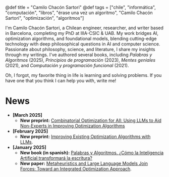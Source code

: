 @def title = "Camilo Chacón Sartori"
@def tags = ["chile", "informática", "computación", "libros", "érase una vez un algoritmo", "Camilo Chacón Sartori", "optimización", "algoritmos"]

I'm Camilo Chacón Sartori, a Chilean engineer, researcher, and writer based in Barcelona, completing my PhD at IIIA-CSIC & UAB. My work bridges AI, optimization algorithms, and foundational models, blending cutting-edge technology with deep philosophical questions in AI and computer science. Passionate about philosophy, science, and literature, I share my insights through my writings. I've authored several books, including *Palabras y Algoritmos* (2025), *Principios de programación* (2023), *Mentes geniales* (2021), and *Computación y programación funcional* (2021).

Oh, I forgot, my favorite thing in life is learning and solving problems. If you have one that you think I can help you with, write me!

# News

- **[March 2025]**
  - **New preprint:** [Combinatorial Optimization for All: Using LLMs to Aid Non-Experts in Improving Optimization Algorithms](https://camilochs.github.io/comb-opt-for-all/)
- **[February 2025]**
  - **New preprint:** [Improving Existing Optimization Algorithms with LLMs](https://arxiv.org/abs/2502.08298).
- **[January 2025]**
  - **New book (in spanish):** [Palabras y Algoritmos. ¿Cómo la Inteligencia Artificial transformará la escritura?](https://www.marcombo.com/libro/libros-tecnicos-de-arte-y-cientificos/informatica-libros-tecnicos-y-cientificos/palabras-y-algoritmos/)
  - **New paper:** [Metaheuristics and Large Language Models Join Forces: Toward an Integrated Optimization Approach](https://ieeexplore.ieee.org/document/10818476).
